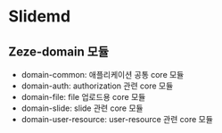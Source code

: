 # Slidemd

## Zeze-domain 모듈  

- domain-common: 애플리케이션 공통 core 모듈
- domain-auth: authorization 관련 core 모듈
- domain-file: file 업로드용 core 모듈
- domain-slide: slide 관련 core 모듈
- domain-user-resource: user-resource 관련 core 모듈
